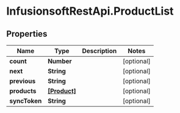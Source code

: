 # InfusionsoftRestApi.ProductList

## Properties
Name | Type | Description | Notes
------------ | ------------- | ------------- | -------------
**count** | **Number** |  | [optional] 
**next** | **String** |  | [optional] 
**previous** | **String** |  | [optional] 
**products** | [**[Product]**](Product.md) |  | [optional] 
**syncToken** | **String** |  | [optional] 


